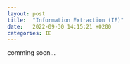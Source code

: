 ```yaml
---
layout: post
title:  "Information Extraction (IE)"
date:   2022-09-30 14:15:21 +0200
categories: IE
---
```


comming soon...